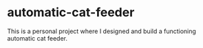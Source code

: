 # automatic-cat-feeder
This is a personal project where I designed and build a functioning automatic cat feeder. 
